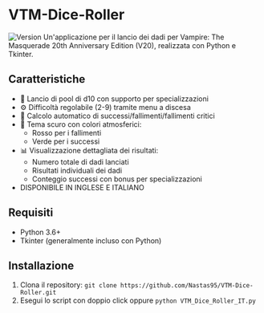 # VTM-Dice-Roller
![Version](https://img.shields.io/badge/Version-1.0-green)
Un'applicazione per il lancio dei dadi per Vampire: The Masquerade 20th Anniversary Edition (V20), realizzata con Python e Tkinter.

## Caratteristiche
- 🎲 Lancio di pool di d10 con supporto per specializzazioni
- ⚙️ Difficoltà regolabile (2-9) tramite menu a discesa
- 🎯 Calcolo automatico di successi/fallimenti/fallimenti critici
- 🌙 Tema scuro con colori atmosferici:
  - Rosso per i fallimenti
  - Verde per i successi
- 📊 Visualizzazione dettagliata dei risultati:
  - Numero totale di dadi lanciati
  - Risultati individuali dei dadi
  - Conteggio successi con bonus per specializzazioni
- DISPONIBILE IN INGLESE E ITALIANO

## Requisiti
- Python 3.6+
- Tkinter (generalmente incluso con Python)

## Installazione
1. Clona il repository:
`git clone https://github.com/Nastas95/VTM-Dice-Roller.git`
2. Esegui lo script con doppio click oppure
  `python VTM_Dice_Roller_IT.py`
